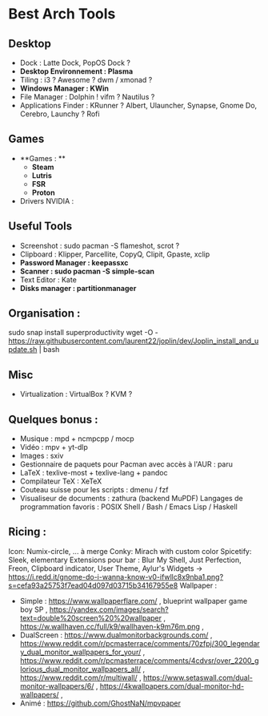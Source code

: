 # Best Arch Tools

## Desktop
* Dock : Latte Dock, PopOS Dock ?
* **Desktop Environnement : Plasma**
* Tiling : i3 ? Awesome ? dwm / xmonad ?
* **Windows Manager : KWin**
* File Manager : Dolphin ! vifm ? Nautilus ?
* Applications Finder : KRunner ? Albert, Ulauncher, Synapse, Gnome Do, Cerebro, Launchy ? Rofi

## Games
* **Games : **
  * **Steam**
  * **Lutris**
  * **FSR**
  * **Proton**
* Drivers NVIDIA : 

## Useful Tools
* Screenshot : sudo pacman -S flameshot, scrot ?
* Clipboard : Klipper, Parcellite, CopyQ, Clipit, Gpaste, xclip
* **Password Manager : keepassxc**
* **Scanner : sudo pacman -S simple-scan**
* Text Editor : Kate
* **Disks manager : partitionmanager**

## Organisation :
sudo snap install superproductivity
wget -O - https://raw.githubusercontent.com/laurent22/joplin/dev/Joplin_install_and_update.sh | bash

## Misc
* Virtualization : VirtualBox ? KVM ?


## Quelques bonus :
- Musique : mpd + ncmpcpp / mocp
- Vidéo : mpv + yt-dlp
- Images : sxiv
- Gestionnaire de paquets pour Pacman avec accès à l'AUR : paru
- LaTeX : texlive-most + texlive-lang + pandoc
- Compilateur TeX : XeTeX
- Couteau suisse pour les scripts : dmenu / fzf
- Visualiseur de documents : zathura (backend MuPDF) 
Langages de programmation favoris : POSIX Shell / Bash / Emacs Lisp / Haskell


## Ricing : 
Icon: Numix-circle, ... à merge
Conky: Mirach with custom color 
Spicetify: Sleek, elementary 
Extensions pour bar : Blur My Shell, Just Perfection, Freon, Clipboard indicator, User Theme, Aylur's Widgets -> https://i.redd.it/gnome-do-i-wanna-know-v0-ifwllc8x9nba1.png?s=cefa93a25753f7ead04d097d03715b34167955e8
Wallpaper :
 * Simple : https://www.wallpaperflare.com/ , blueprint wallpaper game boy SP , https://yandex.com/images/search?text=double%20screen%20%20wallpaper , https://w.wallhaven.cc/full/k9/wallhaven-k9m76m.png , 
 * DualScreen : https://www.dualmonitorbackgrounds.com/ , https://www.reddit.com/r/pcmasterrace/comments/70zfpj/300_legendary_dual_monitor_wallpapers_for_your/ , https://www.reddit.com/r/pcmasterrace/comments/4cdvsr/over_2200_glorious_dual_monitor_wallpapers_all/ , https://www.reddit.com/r/multiwall/ , https://www.setaswall.com/dual-monitor-wallpapers/6/ , https://4kwallpapers.com/dual-monitor-hd-wallpapers/ , 
 * Animé : https://github.com/GhostNaN/mpvpaper

